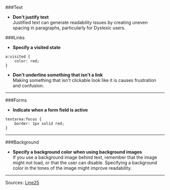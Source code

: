###Text

- **Don't justify text**  
Justified text can generate readability issues by creating uneven spacing in paragraphs, particularly for Dyslexic users.

###Links

- **Specify a visited state**  
```
a:visited {
	color: red;
}
```

- **Don't underline something that isn't a link**  
Making something that isn't clickable look like it is causes frustration and confusion.  

***

###Forms 

- **Indicate when a form field is active**  
```
textarea:focus {
	border: 1px solid red;
}
```

***

###Background

- **Specify a background color when using background images**  
If you use a background image behind text, remember that the image might not load, or that the user can disable. Specifying a background color in the tones of the image might improve readability.  

*** 
Sources: [Line25](http://line25.com/articles/10-usability-crimes-you-really-shouldnt-commit)